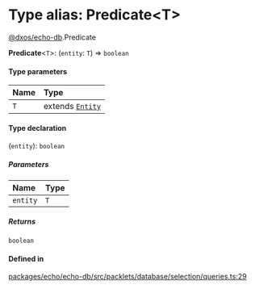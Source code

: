 # Type alias: Predicate<T\>

[@dxos/echo-db](../modules/dxos_echo_db.md).Predicate

 **Predicate**<`T`\>: (`entity`: `T`) => `boolean`

#### Type parameters

| Name | Type |
| :------ | :------ |
| `T` | extends [`Entity`](../classes/dxos_echo_db.Entity.md) |

#### Type declaration

(`entity`): `boolean`

##### Parameters

| Name | Type |
| :------ | :------ |
| `entity` | `T` |

##### Returns

`boolean`

#### Defined in

[packages/echo/echo-db/src/packlets/database/selection/queries.ts:29](https://github.com/dxos/dxos/blob/main/packages/echo/echo-db/src/packlets/database/selection/queries.ts#L29)
